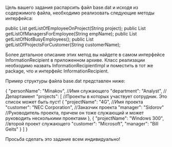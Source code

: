 Цель вашего задания распарсить файл base.dat и исходя из содержимого файла, необходимо реализовать следующие методы интерфейса:

public List getListOfEmployeeOnProject(String project); public List getListOfManagersForEmployee(String empName); public List getListOfNotBusyEmployees(); public List getListOfProjectsForCustomer(String customerName);

Более детальное описание этих метод вы найдете в самом интерфейсе InformationRecipient в приложенном архиве. Класс реализации необходимо назвать InformationRecipientImpl и поместить в тот же package, что и интерфейс InformationRecipient.

Пример структуры файла base.dat представлен ниже:

{ "personName": "Minakov", //Имя служающего "department": "Analyst", //Департамент "projects": [ //Проекты в которых участвует сотрудник. Это список может быть пуст! { "projectName": "4G", //Имя проекта "customer": "NEC Corporation", //Заказчик проекта "manager": "Sidorov" //Руководитель проекта, причем он тоже служающий и может руководить несколькими проектами }, { "projectName": "Windows 300", //второй проект служающего "customer": "Microsoft", "manager": "Bill Geits" } ] }

Просьба сделать это задание всем индивидуально!
